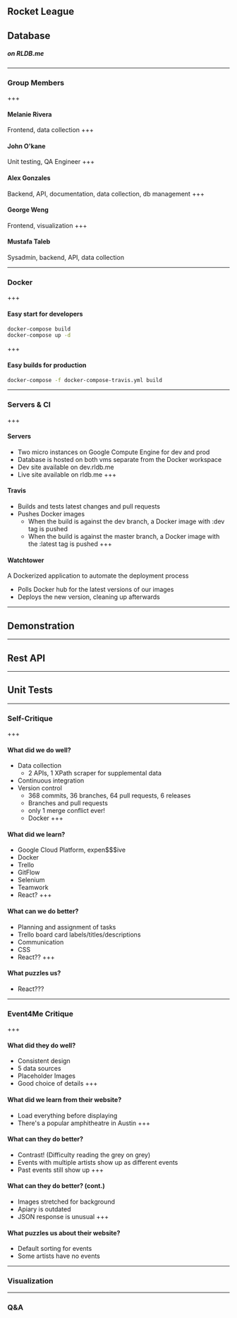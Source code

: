## Rocket League
## Database
##### on RLDB.me

---

### Group Members
+++
#### Melanie Rivera
Frontend, data collection
+++
#### John O'kane
Unit testing, QA Engineer
+++
#### Alex Gonzales
Backend, API, documentation, data collection, db management
+++
#### George Weng
Frontend, visualization
+++
#### Mustafa Taleb
Sysadmin, backend, API, data collection

---

### Docker
+++
#### Easy start for developers
```bash
docker-compose build
docker-compose up -d
```
+++
#### Easy builds for production
```bash
docker-compose -f docker-compose-travis.yml build
```
---

### Servers & CI
+++
#### Servers
- Two micro instances on Google Compute Engine for dev and prod
- Database is hosted on both vms separate from the Docker workspace
- Dev site available on dev.rldb.me
- Live site available on rldb.me
+++
#### Travis
- Builds and tests latest changes and pull requests
- Pushes Docker images
  - When the build is against the dev branch, a Docker image with :dev tag is pushed
  - When the build is against the master branch, a Docker image with the :latest tag is pushed
+++
#### Watchtower
A Dockerized application to automate the deployment process
- Polls Docker hub for the latest versions of our images
- Deploys the new version, cleaning up afterwards

---

## Demonstration

---

## Rest API

---

## Unit Tests

---

### Self-Critique
+++
#### What did we do well?
- Data collection
  - 2 APIs, 1 XPath scraper for supplemental data
- Continuous integration
- Version control
  - 368 commits, 36 branches, 64 pull requests, 6 releases
  - Branches and pull requests
  - only 1 merge conflict ever!
  - Docker
+++
#### What did we learn?
- Google Cloud Platform, expen$$$ive
- Docker
- Trello
- GitFlow
- Selenium
- Teamwork
- React?
+++
#### What can we do better?
- Planning and assignment of tasks
- Trello board card labels/titles/descriptions
- Communication
- CSS
- React??
+++
#### What puzzles us?
- React???


---

### Event4Me Critique
+++
#### What did they do well?
- Consistent design
- 5 data sources
- Placeholder Images
- Good choice of details
+++
#### What did we learn from their website?
- Load everything before displaying
- There's a popular amphitheatre in Austin
+++
#### What can they do better?
- Contrast! (Difficulty reading the grey on grey)
- Events with multiple artists show up as different events
- Past events still show up
+++
#### What can they do better? (cont.)
- Images stretched for background
- Apiary is outdated
- JSON response is unusual
+++
#### What puzzles us about their website?
- Default sorting for events
- Some artists have no events
---

### Visualization

---

### Q&A